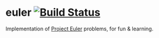 # euler [![Build Status](https://travis-ci.com/jcosentino11/euler.svg?branch=main)](https://travis-ci.com/jcosentino11/euler)
Implementation of [Project Euler](https://projecteuler.net/) problems, for fun & learning.
